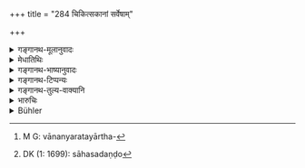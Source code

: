 +++
title = "284 चिकित्सकानां सर्वेषाम्"

+++

<details><summary>गङ्गानथ-मूलानुवादः</summary>

All physicians dealing dishonestly are liable to punishment; in the case of patients other than human, the lowest, and in that of human patients, the middlemost amercement.—(284)
</details>

<details><summary>मेधातिथिः</summary>

**चिकित्सका** भिषजः । तेषां **मिथ्याप्रचाराणाम्** औषधदानम् उभयथा संभवति । यदि वाविज्ञातशास्त्रप्रयोगतया शास्त्रे परिचिते ऽपि वातत्परतयार्थलिप्सया[^७०२] । **अमानुषेषु** गवाश्वहस्त्यादिषु **प्रथमः** साहसशब्दो[^७०३] ऽनुषक्तव्यः । एवं **मानुषेषु तु मध्यम** इति । तथाप्रचारेण यद्य् आश्वेव विपद्येत तदा महान् दण्डः कल्पनीयः ॥ ९.२८४ ॥


[^७०३]:
     DK (1: 1699): sāhasadaṇḍo


[^७०२]:
     M G: vānanyaratayārtha-
</details>

<details><summary>गङ्गानथ-भाष्यानुवादः</summary>

‘*Physicians*’— doctors.

‘*Dealing dishonestly*.’—The prescribing of medicines by dishonest practitioners may be done in two ways—(1) it may be due to the man being devoid of theoretical and practical knowledge entirely, or (2) to negligence or greed, even though the knowledge of the science is there.

‘*In the case of patients other than human*’—*i.e*., cows, horses, elephants, and so forth.

‘*The first*’—the term ‘amercement’ has to be construed here.

Similarly in the case of human patients, the ‘*middlemost amercement*.’

But if on account of the dishonest dealing, the patient happen to die, then severe punishment shall be inflicted.—(284)
</details>

<details><summary>गङ्गानथ-टिप्पन्यः</summary>

This verse is quoted in *Smṛtitattva* (p. 535).
</details>

<details><summary>गङ्गानथ-तुल्य-वाक्यानि</summary>

*Viṣṇu* (5.175-177).—‘A physician who adopts a wrong method of cure in
the case of a patient of high rank should pay the highest amercement;—the middle amercement in the case of an ordinary patient;—and the lowest amercement in the case of an animal.’
</details>

<details><summary>भारुचिः</summary>

प्रथममध्यमौ साहसोत्तरपदाव् एतौ द्रष्टव्यौ । विना शास्त्रेण । [अथ]वा सति शास्त्राध्ययने मिथ्या ये चिकित्सायां वर्तन्ते मानुषामानुषेषु तेषाम् एष दमः ॥ ९.२८४ ॥
</details>

<details><summary>Bühler</summary>

284	All physicians who treat (their patients) wrongly (shall pay) a fine; in the case of animals, the first (or lowest); in the case of human beings, the middlemost (amercement).
</details>
